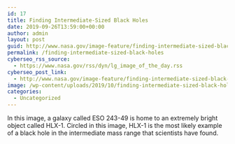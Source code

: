 ```yaml
---
id: 17
title: Finding Intermediate-Sized Black Holes
date: 2019-09-26T13:59:00+00:00
author: admin
layout: post
guid: http://www.nasa.gov/image-feature/finding-intermediate-sized-black-holes
permalink: /finding-intermediate-sized-black-holes
cyberseo_rss_source:
  - https://www.nasa.gov/rss/dyn/lg_image_of_the_day.rss
cyberseo_post_link:
  - http://www.nasa.gov/image-feature/finding-intermediate-sized-black-holes
image: /wp-content/uploads/2019/10/finding-intermediate-sized-black-holes.jpg
categories:
  - Uncategorized
---
```

In this image, a galaxy called ESO 243-49 is home to an extremely bright object called HLX-1. Circled in this image, HLX-1 is the most likely example of a black hole in the intermediate mass range that scientists have found.